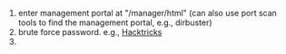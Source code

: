 1. enter management portal at "/manager/html" (can also use port scan tools to find the management portal, e.g., dirbuster)
2. brute force password. e.g., [Hacktricks](https://book.hacktricks.xyz/network-services-pentesting/pentesting-web/tomcat)
3. 